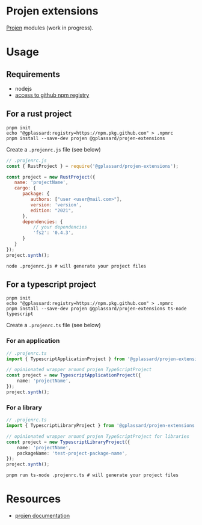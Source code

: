 # Projen extensions

[Projen](https://github.com/projen/projen) modules (work in progress).


# Usage

## Requirements
* nodejs
* [access to github npm registry](https://docs.github.com/en/packages/working-with-a-github-packages-registry/working-with-the-npm-registry)

## For a rust project

```shell
pnpm init
echo "@gplassard:registry=https://npm.pkg.github.com" > .npmrc
pnpm install --save-dev projen @gplassard/projen-extensions
```

Create a `.projenrc.js` file (see below)


```javascript
// .projenrc.js
const { RustProject } = require('@gplassard/projen-extensions');

const project = new RustProject({
   name: 'projectName',
   cargo: {
      package: {
         authors: ["user <user@mail.com>"],
         version: 'version',
         edition: "2021",
      },
      dependencies: {
          // your dependencies
          'fs2': '0.4.3',
      }
   }
});
project.synth();
```


```shell
node .projenrc.js # will generate your project files
```

## For a typescript project

```shell
pnpm init
echo "@gplassard:registry=https://npm.pkg.github.com" > .npmrc
pnpm install --save-dev projen @gplassard/projen-extensions ts-node typescript
```

Create a `.projenrc.ts` file (see below)

### For an application
```typescript
// .projenrc.ts
import { TypescriptApplicationProject } from '@gplassard/projen-extensions';

// opinionated wrapper around projen TypeScriptProject
const project = new TypescriptApplicationProject({
    name: 'projectName',
});
project.synth();
```

### For a library
```typescript
// .projenrc.ts
import { TypescriptLibraryProject } from '@gplassard/projen-extensions';

// opinionated wrapper around projen TypeScriptProject for libraries
const project = new TypescriptLibraryProject({
    name: 'projectName', 
    packageName: 'test-project-package-name',
});
project.synth();
```

```shell
pnpm run ts-node .projenrc.ts # will generate your project files
```

# Resources
* [projen documentation](https://projen.io/)
